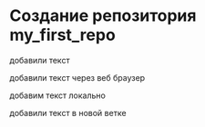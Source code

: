 ﻿# Создание репозитория my_first_repo

добавили текст

добавили текст через веб браузер 

      
добавим  текст локально

добавили текст в новой ветке
